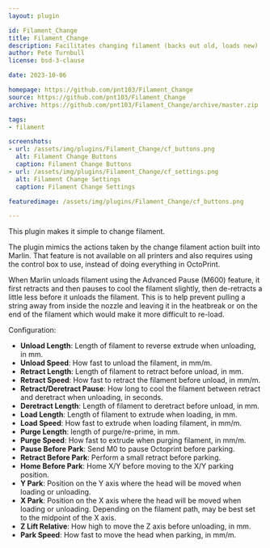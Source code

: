 ```yaml
---
layout: plugin

id: Filament_Change
title: Filament_Change
description: Facilitates changing filament (backs out old, loads new)
author: Pete Turnbull
license: bsd-3-clause

date: 2023-10-06

homepage: https://github.com/pnt103/Filament_Change
source: https://github.com/pnt103/Filament_Change
archive: https://github.com/pnt103/Filament_Change/archive/master.zip

tags:
- filament

screenshots:
- url: /assets/img/plugins/Filament_Change/cf_buttons.png
  alt: Filament Change Buttons
  caption: Filament Change Buttons
- url: /assets/img/plugins/Filament_Change/cf_settings.png
  alt: Filament Change Settings
  caption: Filament Change Settings

featuredimage: /assets/img/plugins/Filament_Change/cf_buttons.png

---
```


This plugin makes it simple to change filament.

The plugin mimics the actions taken by the change filament action built into
Marlin. That feature is not available on all printers and also requires using
the control box to use, instead of doing everything in OctoPrint.

When Marlin unloads filament using the Advanced Pause (M600) feature, it first retracts
and then pauses to cool the filament slightly, then de-retracts a little less
before it unloads the filament. This is to help prevent pulling a string away 
from inside the nozzle and leaving it in the heatbreak or on the end of the
filament which would make it more difficult to re-load.

Configuration:

* **Unload Length**: Length of filament to reverse extrude when unloading, in mm.
* **Unload Speed**: How fast to unload the filament, in mm/m.
* **Retract Length**: Length of filament to retract before unload, in mm.
* **Retract Speed**: How fast to retract the filament before unload, in mm/m.
* **Retract/Deretract Pause**: How long to cool the filament between retract and deretract when unloading, in seconds.
* **Deretract Length**: Length of filament to deretract before unload, in mm.
* **Load Length**: Length of filament to extrude when loading, in mm.
* **Load Speed**: How fast to extrude when loading filament, in mm/m.
* **Purge Length**: length of purge/re-prime, in mm.
* **Purge Speed**: How fast to extrude when purging filament, in mm/m.
* **Pause Before Park**: Send M0 to pause Octoprint before parking.
* **Retract Before Park**: Perform a small retract before parking.
* **Home Before Park**: Home X/Y before moving to the X/Y parking position.
* **Y Park**: Position on the Y axis where the head will be moved when loading or unloading.
* **X Park**: Position on the X axis where the head will be moved when loading or unloading. Depending on the filament path, may be best set to the midpoint of the X axis.
* **Z Lift Relative**: How high to move the Z axis before unloading, in mm.
* **Park Speed**: How fast to move the head when parking, in mm/m.
